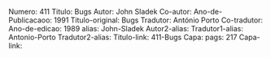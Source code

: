 Numero: 411
Titulo: Bugs
Autor: John Sladek
Co-autor: 
Ano-de-Publicacaoo: 1991
Titulo-original: Bugs
Tradutor: António Porto
Co-tradutor: 
Ano-de-edicao: 1989
alias: John-Sladek
Autor2-alias: 
Tradutor1-alias: Antonio-Porto
Tradutor2-alias: 
Titulo-link: 411-Bugs
Capa: 
pags: 217
Capa-link: